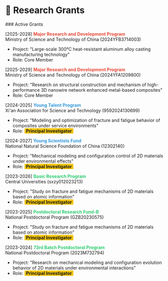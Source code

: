 # 🎯 Research Grants
<div class='paper-box'>
<div class='paper-box-text' markdown="1">
### Active Grants

[2025-2028] <span style="color: #E74C3C">**Major Research and Development Program**</span>  
Ministry of Science and Technology of China (2024YFB3714003)
- Project: "Large-scale 300°C heat-resistant aluminum alloy casting manufacturing technology"
- Role: Core Member

[2025-2029] <span style="color: #E74C3C">**Major Research and Development Program**</span>  
Ministry of Science and Technology of China (2024YFA1209800)
- Project: "Research on structural construction and mechanism of high-performance 3D nanowire network enhanced metal-based composites"
- Role: Core Member

[2024-2025] <span style="color: #3498DB">**Young Talent Program**</span>  
Xi'an Association for Science and Technology (9592024130699)
- Project: "Modeling and optimization of fracture and fatigue behavior of composites under service environments"
- Role: <span style="background-color: #F1C40F; padding: 0 5px; border-radius: 3px;">**Principal Investigator**</span>

[2024-2027] <span style="color: #3498DB">**Young Scientists Fund**</span>  
National Natural Science Foundation of China (12302140)
- Project: "Mechanical modeling and configuration control of 2D materials under environmental effects"
- Role: <span style="background-color: #F1C40F; padding: 0 5px; border-radius: 3px;">**Principal Investigator**</span>

[2023-2026] <span style="color: #2ECC71">**Basic Research Program**</span>  
Central Universities (sxzy012023213)
- Project: "Study on fracture and fatigue mechanisms of 2D materials based on atomic information"
- Role: <span style="background-color: #F1C40F; padding: 0 5px; border-radius: 3px;">**Principal Investigator**</span>

[2023-2025] <span style="color: #2ECC71">**Postdoctoral Research Fund-B**</span>  
National Postdoctoral Program (GZB20230575)
- Project: "Study on fracture and fatigue mechanisms of 2D materials based on atomic information"
- Role: <span style="background-color: #F1C40F; padding: 0 5px; border-radius: 3px;">**Principal Investigator**</span>

[2023-2024] <span style="color: #2ECC71">**73rd Batch Postdoctoral Program**</span>  
National Postdoctoral Program (2023M732794)
- Project: "Research on mechanical modeling and configuration evolution behavior of 2D materials under environmental interactions"
- Role: <span style="background-color: #F1C40F; padding: 0 5px; border-radius: 3px;">**Principal Investigator**</span>
</div>
</div>
